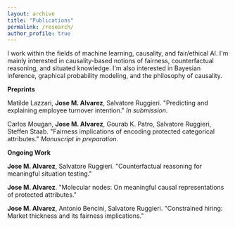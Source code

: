 ```yaml
---
layout: archive
title: "Publications"
permalink: /research/
author_profile: true
---
```


I work within the fields of machine learning, causality, and fair/ethical AI. I'm mainly interested in causality-based notions of fairness, counterfactual reasoning, and situated knowledge. I'm also interested in Bayesian inference, graphical probability modeling, and the philosophy of causality. 

**Preprints**

Matilde Lazzari, **Jose M. Alvarez**, Salvatore Ruggieri. "Predicting and explaining employee turnover intention." *In submission*.

Carlos Mougan, **Jose M. Alvarez**, Gourab K. Patro, Salvatore Ruggieri, Steffen Staab. "Fairness implications of encoding protected categorical attributes." *Manuscript in preparation*. 

**Ongoing Work**

**Jose M. Alvarez**, Salvatore Ruggieri. "Counterfactual reasoning for meaningful situation testing."

**Jose M. Alvarez**. "Molecular nodes: On meaningful causal representations of protected attributes."

**Jose M. Alvarez**, Antonio Bencini, Salvatore Ruggieri. "Constrained hiring: Market thickness and its fairness implications."


<!-- {% if author.googlescholar %}
  You can also find my articles on <u><a href="{{author.googlescholar}}">my Google Scholar profile</a>.</u>
{% endif %}

{% include base_path %}

{% for post in site.publications reversed %}
  {% include archive-single.html %}
{% endfor %} -->
